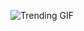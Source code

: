 ![Trending GIF](https://media0.giphy.com/media/YDEiyrRLa6ATrSNQND/giphy.gif?cid=8bb21772v1ffj96s3ham4a8hhuze6hfdsm1cg72xukn5eftc&ep=v1_gifs_search&rid=giphy.gif&ct=g)
